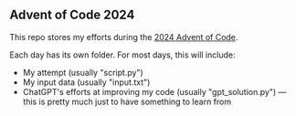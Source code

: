 ## Advent of Code 2024

This repo stores my efforts during the [2024 Advent of Code](https://adventofcode.com/2024).

Each day has its own folder. For most days, this will include:
- My attempt (usually "script.py")
- My input data (usually "input.txt")
- ChatGPT's efforts at improving my code (usually "gpt_solution.py") — this is pretty much just to have something to learn from
